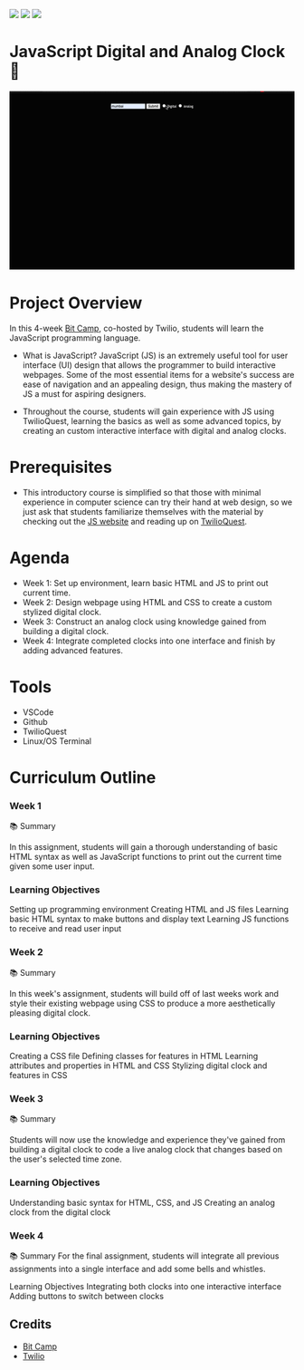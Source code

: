 <img src="https://img.shields.io/badge/html-29.2%25-green"> <img src= "https://img.shields.io/badge/css-33.6%25-green"> <img src= "https://img.shields.io/badge/JavaScript-37.2%25-green"> 

# JavaScript Digital and Analog Clock  🚀

![](./clock.gif)

# Project Overview

 In this 4-week [Bit Camp](https://github.com/bitprj/BitCamp/tree/master/Javascript), co-hosted by Twilio, students will learn the JavaScript programming language.

* What is JavaScript? JavaScript (JS) is an extremely useful tool for user interface (UI) design that allows the programmer to build interactive webpages. Some of the most essential items for a website's success are ease of navigation and an appealing design, thus making the mastery of JS a must for aspiring designers.

* Throughout the course, students will gain experience with JS using TwilioQuest, learning the basics as well as some advanced topics, by creating an custom interactive interface with digital and analog clocks.

# Prerequisites

* This introductory course is simplified so that those with minimal experience in computer science can try their hand at web design, so we just ask that students familiarize themselves with the material by checking out the [JS website](https://www.javascript.com/) and reading up on [TwilioQuest](https://www.twilio.com/quest).

# Agenda

* Week 1: Set up environment, learn basic HTML and JS to print out current time.
* Week 2: Design webpage using HTML and CSS to create a custom stylized digital clock.
* Week 3: Construct an analog clock using knowledge gained from building a digital clock.
* Week 4: Integrate completed clocks into one interface and finish by adding advanced features.

# Tools

* VSCode
* Github
* TwilioQuest
* Linux/OS Terminal

# Curriculum Outline

### Week 1

📚 Summary

In this assignment, students will gain a thorough understanding of basic HTML syntax as well as JavaScript functions to print out the current time given some user input.

### Learning Objectives

Setting up programming environment
Creating HTML and JS files
Learning basic HTML syntax to make buttons and display text
Learning JS functions to receive and read user input

### Week 2

📚 Summary

In this week's assignment, students will build off of last weeks work and style their existing webpage using CSS to produce a more aesthetically pleasing digital clock.

### Learning Objectives

Creating a CSS file
Defining classes for features in HTML
Learning attributes and properties in HTML and CSS
Stylizing digital clock and features in CSS

### Week 3

📚 Summary

Students will now use the knowledge and experience they've gained from building a digital clock to code a live analog clock that changes based on the user's selected time zone.

###  Learning Objectives

Understanding basic syntax for HTML, CSS, and JS
Creating an analog clock from the digital clock

### Week 4

📚 Summary
For the final assignment, students will integrate all previous assignments into a single interface and add some bells and whistles.

Learning Objectives
Integrating both clocks into one interactive interface Adding buttons to switch between clocks

## Credits

* [Bit Camp](https://github.com/bitprj/BitCamp) 
* [Twilio](https://www.twilio.com/)